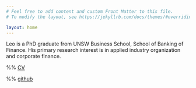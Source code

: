 ```yaml
---
# Feel free to add content and custom Front Matter to this file.
# To modify the layout, see https://jekyllrb.com/docs/themes/#overriding-theme-defaults

layout: home
---
```


Leo is a PhD graduate from UNSW Business School, School of Banking of Finance. His primary research interest is in applied industry organization and corporate finance.

%% [CV](LeoLiu_CV.pdf)

%% [github](https://github.com/leoliu0)
